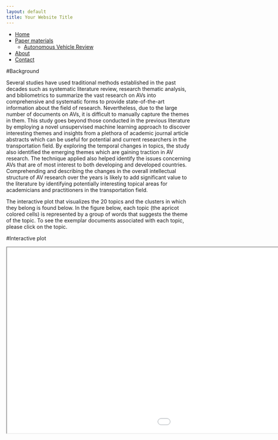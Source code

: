 ```yaml
---
layout: default
title: Your Website Title
---
```


<nav>
  <ul>
    <li><a href="/">Home</a></li>
    <li>
      <a href="#">Paper materials</a>
      <ul>
        <li><a href="#">Autonomous Vehicle Review</a></li>
      </ul>
    </li>
    <li><a href="/about">About</a></li>
    <li><a href="/contact">Contact</a></li>
  </ul>
</nav>

#Background

Several studies have used traditional methods established in the past decades such as systematic literature review, research thematic analysis, and bibliometrics to summarize the vast research on AVs into comprehensive and systematic forms to provide state-of-the-art information about the field of research. Nevertheless, due to the large number of documents on AVs, it is difficult to manually capture the themes in them. This study goes beyond those conducted in the previous literature by employing a novel unsupervised machine learning approach to discover interesting themes and insights from a plethora of academic journal article abstracts which can be useful for potential and current researchers in the transportation field. By exploring the temporal changes in topics, the study also identified the emerging themes which are gaining traction in AV research. The technique applied also helped identify the issues concerning AVs that are of most interest to both developing and developed countries. Comprehending and describing the changes in the overall intellectual structure of AV research over the years is likely to add significant value to the literature by identifying potentially interesting topical areas for academicians and practitioners in the transportation field.

The interactive plot that visualizes the 20 topics and the clusters in which they belong is found below. In the figure below, each topic (the apricot colored cells) is represented by a group of words that suggests the theme of the topic. To see the exemplar documents associated with each topic, please click on the topic.

#Interactive plot

<iframe src="/assets/av_stm_model.html" height="500" width="1500"></iframe>
